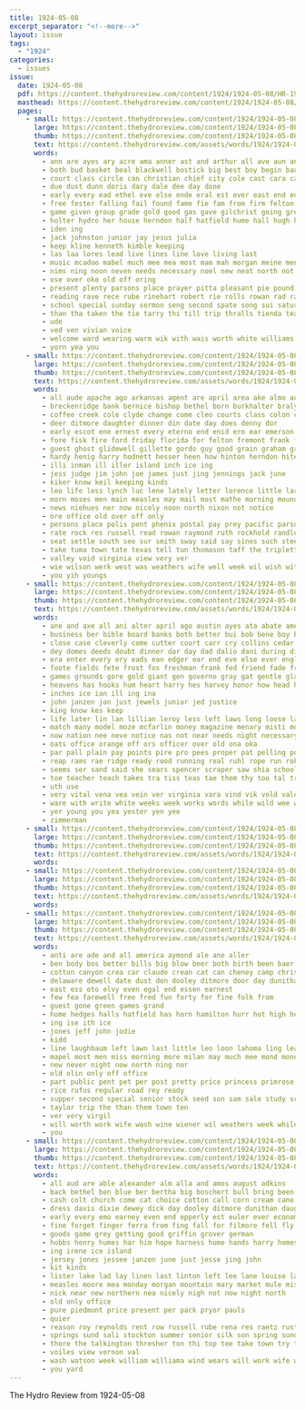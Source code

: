 ```yaml
---
title: 1924-05-08
excerpt_separator: "<!--more-->"
layout: issue
tags:
  - "1924"
categories:
  - issues
issue:
  date: 1924-05-08
  pdf: https://content.thehydroreview.com/content/1924/1924-05-08/HR-1924-05-08.pdf
  masthead: https://content.thehydroreview.com/content/1924/1924-05-08/masthead/HR-1924-05-08.jpg
  pages:
    - small: https://content.thehydroreview.com/content/1924/1924-05-08/small/HR-1924-05-08-01.jpg
      large: https://content.thehydroreview.com/content/1924/1924-05-08/large/HR-1924-05-08-01.jpg
      thumb: https://content.thehydroreview.com/content/1924/1924-05-08/thumbnails/HR-1924-05-08-01.jpg
      text: https://content.thehydroreview.com/assets/words/1924/1924-05-08/HR-1924-05-08-01.txt
      words:
        - ann are ayes ary acre ama anner ast and arthur all ave aun ang age arone
        - both bud basket beal blackwell bostick big best boy begin baughman bassler bradley bright business butter bring buys bill ball been
        - court class circle can christian chief city cole cast cara cays church come captain colony council clock canner cay came
        - due dust dunn doris dary dale dee day done
        - early every ead ethel eve else ende eral est ever east end edgar
        - free fester falling fail found fame fie fam from firm felton friday fan foote flower fog first for fire flowers fall fine fell
        - game given group grade gold good gas gave gilchrist going green glidewell gift
        - holter hydro her house herndon half hatfield hume hall hugh hees hensley heir hed hands high hedges hegi held him hope honor hould hon has heard herbert home
        - iden ing
        - jack johnston junior jay jesus julia
        - keep kline kenneth kimble keeping
        - las laa lores lead live lines line love living last
        - music mcadoo mabel much mee mea most mam mah morgan meine menary mat main means mon moo mention mile men mildred mise miles morning mei mere matter moth more monday made minh might miss marie may
        - nims ning noon neven needs necessary noel new neat north not
        - ose over oke old off oring
        - present plenty parsons place prayer pitta pleasant pie pound pel pals prosper pro profit patt piano per pauline pies patter part pee porter
        - reading rave rece rube rinehart robert rie rolls rowan rad rake rest riche red ree ren rem room
        - school special sunday sermon seng second spate song sui saturday souvenir south son stange street station said sally stockton swim set she score sole spring stock senior side ser sorrow scripture sunda short say
        - than tha taken the tie tarry thi till trip thralls tienda team tee thacker thelma tom ten tin ton them
        - ude
        - ved ven vivian voice
        - welcome ward wearing warm wik with wais worth white williams week write wear was will words
        - yorn yea you
    - small: https://content.thehydroreview.com/content/1924/1924-05-08/small/HR-1924-05-08-02.jpg
      large: https://content.thehydroreview.com/content/1924/1924-05-08/large/HR-1924-05-08-02.jpg
      thumb: https://content.thehydroreview.com/content/1924/1924-05-08/thumbnails/HR-1924-05-08-02.jpg
      text: https://content.thehydroreview.com/assets/words/1924/1924-05-08/HR-1924-05-08-02.txt
      words:
        - all aude apache ago arkansas agent are april area ake almo august and altus
        - breckenridge bank bernice bishop bethel born burkhalter braly big boy but baptist buyers bickel books bros beetle britton bunch both been bill bro best banh brother bet break buy broadway business baby banks boyle board band bruton
        - coffee creek cole clyde change come cleo courts class colon company city church cough chronic chitwood can contin col cedar crosswhite call cloud card clerk curnutt custer court
        - deer ditmore daughter dinner din date day does denny dor
        - early escot ene ernest every eterno end enid ero ear emerson ethel ean emma
        - fore fisk fire ford friday florida for felton fremont frank filling fine fair fing fox francisco firm felt first far found fleet fry factor farm farrell from
        - guest ghost glidewell gillette gordo guy good grain graham granite generous going gordon glad gram general ghering given gas grant george geary gra
        - hardy henig harry hodnett hesser heen how hinton herndon hite hydro high ham hoof had holding hands has hens heberle hensley her hina hope home henk hearty
        - illi inman ill iller island inch ice ing
        - jess judge jim john joe james just jing jennings jack june
        - kiker know keil keeping kinds
        - leo life less lynch luc lene lately letter lorence little large last law lights lawter lahoma lohrengel line libra light lour lioy like
        - morn moses men main measles may mail most mathe morning mound musi man miller money mccully monday much meal miles mountain must market mcquaid
        - news niehues ner now nicely noon north nixon not notice
        - ore office old over off only
        - persons place polis pent phenix postal pay prey pacific parsons public park pastor putnam present pauline pump paper people plant pieper per payne pope piece peggy puth post pho
        - rate rock res russell read rowan raymond ruth rockhold randle robert roy rey
        - seat settle south see sur smith sway said say sines such steele small sund square sat stamp sheriff sunday stores subject son still streets service sons school sad star ser station save ship street sister special sermons sank sale sell
        - take tuma town tate texas tell tun thomason taff the triplett ton taylor try tam them trip
        - valley void virginia view very ver
        - wie wilson werk west was weathers wife well week wil wish with will waters world watch williams welcome willa work way weatherford write
        - you yih youngs
    - small: https://content.thehydroreview.com/content/1924/1924-05-08/small/HR-1924-05-08-03.jpg
      large: https://content.thehydroreview.com/content/1924/1924-05-08/large/HR-1924-05-08-03.jpg
      thumb: https://content.thehydroreview.com/content/1924/1924-05-08/thumbnails/HR-1924-05-08-03.jpg
      text: https://content.thehydroreview.com/assets/words/1924/1924-05-08/HR-1924-05-08-03.txt
      words:
        - ane and axe all ani alter april ago austin ayes ata abate american ana ales appl anil adkins aid alexander are ave
        - business ber bible board banks both better bui bob bene boy beh ball babe but bae booze bout been bradley boys boot books breeze book bee best bill bigg
        - close case cleverly come cutter court carr cry collins cedar clock crossman can cant center chim coca cheap course cece connie class cake cough cooper county care caddo col cool comes cas city college creek cause curnutt con common cee conan
        - dey domes deeds doubt dinner dar day dad dalio dani during din deputy due done dare dence ding dock down doing does define daughter danger
        - era enter every ery eads ean edger ear end eve else ever english
        - foote fields fete frost fos freshman frank fed friend fade fram fellow for farm fash fay freedom friday fast fret few far from fall first full fails fairly flower fan french
        - games grounds gore gold giant gen governo gray gat gentle gladys guard grow grade good ground given going glad goes
        - heavens has hooks hum heart harry hes harvey honor how head hero hair high hole hand hut hag him holding home hinton hull held had hazard hydro hen
        - inches ice ian ill ing ina
        - john janzen jon just jewels junior jed justice
        - king know kes keep
        - life later lin lan lillian leroy less left laws long loose last lot luma lieu lael lie leu light liu look law like ling
        - match many model moze mcfarlin money magazine menary misti mora mis might mete monday mcnary most mow mean made maa merle much may mike miss man must mapel manual
        - now nation nee neve notice nas not near needs night necessary nite never nip neighbors name ned
        - oats office orange off ors officer over old ona oka
        - par pall plain pay points pire pro pees proper pat pelling point pike place pole pare present port paper pas perl precious post pack purchase peck people plier persons part pec potter piney pick pon pei
        - reap rams rae ridge ready rood running real ruhl rope run rok rata road ret rome
        - seems ser sand said she sears spencer scraper saw shia schools sory stolen sande schoo speech sha such study sheriff sunday school sarat sons see seen senior seal sary self spell sie spanish stumbaugh set sera summer specks six son state sum stude strong sery sae sis seem silver service saturday search shall shy stage simple
        - toe teacher teach takes tra tiss teas tae them thy too tal trust tai ted trapp tie times tha town take the thelma trees thet tin tate tei thing tom than tell
        - uth use
        - very vital vena vea vein ver virginia vara vind vik vold valor
        - ware with write white weeks week works words while wild wee why well waste wie wat welfare war wake way went willie wei walks world will working work weed was want ward
        - yer young you yea yester yen yee
        - zimmerman
    - small: https://content.thehydroreview.com/content/1924/1924-05-08/small/HR-1924-05-08-04.jpg
      large: https://content.thehydroreview.com/content/1924/1924-05-08/large/HR-1924-05-08-04.jpg
      thumb: https://content.thehydroreview.com/content/1924/1924-05-08/thumbnails/HR-1924-05-08-04.jpg
      text: https://content.thehydroreview.com/assets/words/1924/1924-05-08/HR-1924-05-08-04.txt
      words:
    - small: https://content.thehydroreview.com/content/1924/1924-05-08/small/HR-1924-05-08-05.jpg
      large: https://content.thehydroreview.com/content/1924/1924-05-08/large/HR-1924-05-08-05.jpg
      thumb: https://content.thehydroreview.com/content/1924/1924-05-08/thumbnails/HR-1924-05-08-05.jpg
      text: https://content.thehydroreview.com/assets/words/1924/1924-05-08/HR-1924-05-08-05.txt
      words:
    - small: https://content.thehydroreview.com/content/1924/1924-05-08/small/HR-1924-05-08-06.jpg
      large: https://content.thehydroreview.com/content/1924/1924-05-08/large/HR-1924-05-08-06.jpg
      thumb: https://content.thehydroreview.com/content/1924/1924-05-08/thumbnails/HR-1924-05-08-06.jpg
      text: https://content.thehydroreview.com/assets/words/1924/1924-05-08/HR-1924-05-08-06.txt
      words:
        - anti are ade and all america aymond ale ane aller
        - ben body bos better bills big blow beer both birth been baer bee business brother born
        - cotton canyon crea car claude crean cat can cheney camp christian congress clinton come cope cece callin city clas calhoun
        - delaware dewell date dust den dooley ditmore door day dunithan dude davis daughter
        - east ess eto elvy even egal end essen earnest
        - few fea farewell free fred fun forty for fine folk from
        - guest gone green games grand
        - home hedges halls hatfield has horn hamilton hurr hot high heger hardware had holter hydro hon her
        - ing ise ith ice
        - jones jeff john jodie
        - kidd
        - line laughbaum left lawn last little leo loon lahoma ling league
        - mapel most men miss morning more milan may much mee mond monday miles
        - new never night now north ning nor
        - old olin only off office
        - part public pent pet per post pretty price princess primrose pump peden pos present president pil pennington
        - rice rufus regular road rey ready
        - supper second special senior stock seed son sam sale study school sunday sellers soon saturday sacre simmons shall sund surprise stroke speak
        - taylor trip the than them town ten
        - ver very virgil
        - will worth work wife wash wine wiener wil weathers week while weatherford went with welcome wal
        - you
    - small: https://content.thehydroreview.com/content/1924/1924-05-08/small/HR-1924-05-08-07.jpg
      large: https://content.thehydroreview.com/content/1924/1924-05-08/large/HR-1924-05-08-07.jpg
      thumb: https://content.thehydroreview.com/content/1924/1924-05-08/thumbnails/HR-1924-05-08-07.jpg
      text: https://content.thehydroreview.com/assets/words/1924/1924-05-08/HR-1924-05-08-07.txt
      words:
        - all aud are able alexander alm alla and amos august adkins
        - back bethel ben blue ber bertha big boschert bull bring been best bert but beth bank broom buy bros bright ball butler brewster bea bors
        - cash colt church come cat choice cotton call corn cream cane chi car chin carnegie came clock cake clarence class can
        - dress davis dixie dewey dick day dooley ditmore dunithan daughters depot daughter david dinner dungan
        - early every emo earney even end epperly est euler ever economy edgar ernie ene
        - fine forget finger ferra from fing fall for filmore fell fly fresh friday first friesen ford fairly fawn flansburg fail farms finder friends fred frank farm
        - goods game grey getting good griffin grover german
        - hobbs henry humes har him hope harness hume hands harry homes herbert hardy her howard home halls hon hatfield hin hinton house has haze hobart had hydro hey
        - ing irene ice island
        - jersey jones jessee janzen june just jesse jing john
        - kit kinds
        - lister lake lad lay linen last linton left lee lane louise large lookeba little like lovely look line love lon
        - measles moore mea monday morgan mountain mary market mule miss mccullock mckee mound miller mat milk men molly much mills mcadoo morning mer menary mcbee meas man meal
        - nick near new northern nea nicely nigh not now night north
        - old only office
        - pure piedmont price present per pack pryor pauls
        - quier
        - reason roy reynolds rent row russell rube rena res raetz rust ralph ready ruth robbins rock road room rim regular
        - springs sund sali stockton summer senior silk son spring sunda sallie seed stove sur storm stock screen store surrey sale simpson see shape sua sun still sunday saturday sermon school sylvester sam short she south standard set staple
        - thore the talkington thresher ton thi top tee take town try thurs ture ten thing
        - voiles view vernon val
        - wash watson week william williama wind wears will work wife well want while warkentine wyatt wee way woodruff wright wish with went watch was worth west weatherford wark walter wage working
        - you yard
---
```


The Hydro Review from 1924-05-08

<!--more-->

